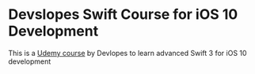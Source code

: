 # Devslopes Swift Course for iOS 10 Development


This is a [Udemy course](https://www.udemy.com/devslopes-ios10) by Devlopes to learn advanced Swift 3 for iOS 10 development
